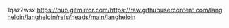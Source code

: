 1qaz2wsx:https://hub.gitmirror.com/https://raw.githubusercontent.com/langheloin/langheloin/refs/heads/main/langheloin

